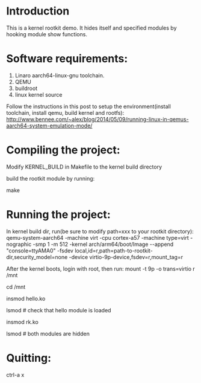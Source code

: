 # Introduction

This is a kernel rootkit demo. It hides itself and specified modules by
hooking module show functions.

# Software requirements:

1. Linaro aarch64-linux-gnu toolchain.
2. QEMU
3. buildroot
4. linux kernel source

Follow the instructions in this post to setup the environment(install
toolchain, install qemu, build kernel and rootfs):
http://www.bennee.com/~alex/blog/2014/05/09/running-linux-in-qemus-aarch64-system-emulation-mode/

# Compiling the project:

Modify KERNEL_BUILD in Makefile to the kernel build directory

build the rootkit module by running:

make

# Running the project:

In kernel build dir, run(be sure to modify path=xxx to your rootkit directory):
qemu-system-aarch64 -machine virt -cpu cortex-a57 -machine type=virt -nographic -smp 1 -m 512 -kernel arch/arm64/boot/Image --append "console=ttyAMA0" -fsdev local,id=r,path=path-to-rootkit-dir,security_model=none -device virtio-9p-device,fsdev=r,mount_tag=r

After the kernel boots, login with root, then run:
mount -t 9p -o trans=virtio r /mnt

cd /mnt

insmod hello.ko

lsmod # check that hello module is loaded

insmod rk.ko

lsmod # both modules are hidden

# Quitting:

ctrl-a x
